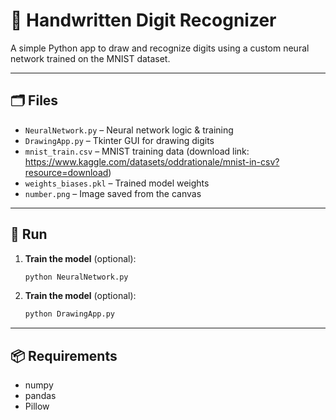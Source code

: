 # 🧠 Handwritten Digit Recognizer

A simple Python app to draw and recognize digits using a custom neural network trained on the MNIST dataset.

---

## 🗂️ Files

- `NeuralNetwork.py` – Neural network logic & training
- `DrawingApp.py` – Tkinter GUI for drawing digits
- `mnist_train.csv` – MNIST training data (download link: https://www.kaggle.com/datasets/oddrationale/mnist-in-csv?resource=download)
- `weights_biases.pkl` – Trained model weights
- `number.png` – Image saved from the canvas

---

## 🚀 Run

1. **Train the model** (optional):
   ```bash
   python NeuralNetwork.py
   ```
1. **Train the model** (optional):
    ```bash
    python DrawingApp.py
    ```
---
## 📦 Requirements

- numpy
- pandas
- Pillow
